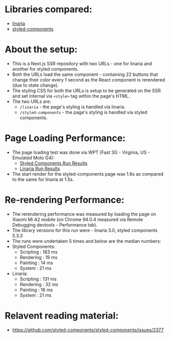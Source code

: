 # Libraries compared:
- [linaria](https://github.com/callstack/linaria)
- [styled-components](https://github.com/styled-components/styled-components)

# About the setup:
- This is a Next.js SSR repository with two URLs - one for linaria and another for styled components.
- Both the URLs load the same component - containing 22 buttons that change their color every 1 second as the React component is rerendered (due to state change).
- The styling CSS for both the URLs is setup to be generated on the SSR and set internal via `<style>` tag within the page's HTML.
- The two URLs are:
    - `/linaria` - the page's styling is handled via linaria.
    - `/styled-components` - the page's styling is handled via styled components.

# Page Loading Performance:
- The page loading test was done via WPT (Fast 3G - Virginia, US - Emulated Moto G4):
    - [Styled Components Run Results](https://webpagetest.org/result/211021_BiDc8W_7fee7dc0148745599ce0b34833eddfb7/)
    - [Linaria Run Results](https://webpagetest.org/result/211021_BiDcD9_2176f341c7569bbbbb953780bed54bdb/)
- The start render for the styled-components page was 1.6s as compared to the same for linaria at 1.5s.

# Re-rendering Performance:
- The rerendering performance was measured by loading the page on Xiaomi Mi A2 mobile (on Chrome 94.0.4 measured via Remote Debugging devtools - Performance tab).
- The library versions for this run were - linaria 3.0, styled components 5.3.3
- The runs were undertaken 5 times and below are the median numbers:
- Styled Components:
    - Scripting : 183 ms
    - Rendering : 19 ms
    - Painting : 14 ms
    - System : 21 ms
- Linaria:
    - Scripting : 131 ms
    - Rendering : 32 ms
    - Painting : 16 ms
    - System : 21 ms

# Relavent reading material:
- https://github.com/styled-components/styled-components/issues/2377
